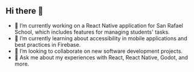 ## Hi there 👋


- 🔭 I’m currently working on a React Native application for San Rafael School, which includes features for managing students' tasks.
- 🌱 I’m currently learning about accessibility in mobile applications and best practices in Firebase.
- 👯 I’m looking to collaborate on new software development projects.
- 💬 Ask me about my experiences with React, React Native, Godot, and more.
